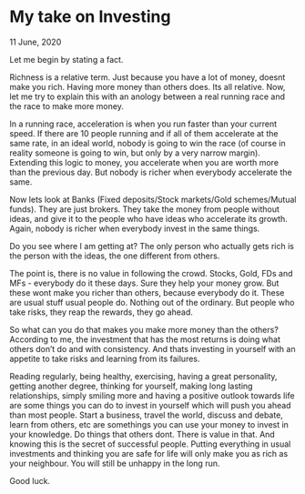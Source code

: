 # My take on Investing

11 June, 2020

Let me begin by stating a fact.

Richness is a relative term. Just because you have a lot of money, doesnt make you rich. Having more money than others does. Its all relative. Now, let me try to explain this with an anology between a real running race and the race to make more money.

In a running race, acceleration is when you run faster than your current speed. If there are 10 people running and if all of them accelerate at the same rate, in an ideal world, nobody is going to win the race (of course in reality someone is going to win, but only by a very narrow margin). Extending this logic to money, you accelerate when you are worth more than the previous day. But nobody is richer when everybody accelerate the same.

Now lets look at Banks (Fixed deposits/Stock markets/Gold schemes/Mutual funds). They are just brokers. They take the money from people without ideas, and give it to the people who have ideas who accelerate its growth. Again, nobody is richer when everybody invest in the same things.

Do you see where I am getting at? The only person who actually gets rich is the person with the ideas, the one different from others.

The point is, there is no value in following the crowd. Stocks, Gold, FDs and MFs - everybody do it these days. Sure they help your money grow. But these wont make you richer than others, because everybody do it. These are usual stuff usual people do. Nothing out of the ordinary. But people who take risks, they reap the rewards, they go ahead.

So what can you do that makes you make more money than the others? According to me, the investment that has the most returns is doing what others don’t do and with consistency. And thats investing in yourself with an appetite to take risks and learning from its failures.

Reading regularly, being healthy, exercising, having a great personality, getting another degree, thinking for yourself, making long lasting relationships, simply smiling more and having a positive outlook towards life are some things you can do to invest in yourself which will push you ahead than most people. Start a business, travel the world, discuss and debate, learn from others, etc are somethings you can use your money to invest in your knowledge. Do things that others dont. There is value in that. And knowing this is the secret of successful people. Putting everything in usual investments and thinking you are safe for life will only make you as rich as your neighbour. You will still be unhappy in the long run.

Good luck.
